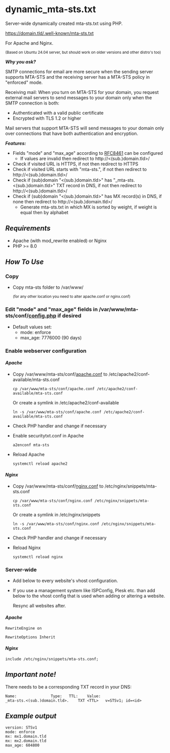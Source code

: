 # dynamic_mta-sts.txt

Server-wide dynamically created mta-sts.txt using PHP.

https://domain.tld/.well-known/mta-sts.txt

For Apache and Nginx.

<sup>(Based on Ubuntu 24.04 server, but should work on older versions and other distro's too)</sup>

***Why you ask?***

SMTP connections for email are more secure when the sending server supports MTA-STS and the receiving server has a MTA-STS policy in "enforced" mode.

Receiving mail: When you turn on MTA-STS for your domain, you request external mail servers to send messages to your domain only when the SMTP connection is both:
- Authenticated with a valid public certificate
- Encrypted with TLS 1.2 or higher

Mail servers that support MTA-STS will send messages to your domain only over connections that have both authentication and encryption.


***Features:***
- Fields "mode" and "max_age" according to [RFC8461](https://www.rfc-editor.org/rfc/rfc8461) can be configured
  - If values are invalid then redirect to http://<(sub.)domain.tld>/
- Check if visited URL is HTTPS, if not then redirect to HTTPS
- Check if visited URL starts with "mta-sts.", if not then redirect to http://<(sub.)domain.tld>/
- Check if (sub)domain "<(sub.)domain.tld>" has "_mta-sts.<(sub.)domain.tld>" TXT record in DNS, if not then redirect to http://<(sub.)domain.tld>/
- Check if (sub)domain "<(sub.)domain.tld>" has MX record(s) in DNS, if none then redirect to http://<(sub.)domain.tld>/
  - Generate mta-sts.txt in which MX is sorted by weight, if weight is equal then by alphabet

## _Requirements_

- Apache (with mod_rewrite enabled) or Nginx
- PHP >= 8.0

## _How To Use_

### Copy

- Copy mta-sts folder to /var/www/

  <sup>(for any other location you need to alter apache.conf or nginx.conf)</sup>

### Edit "mode" and "max_age" fields in /var/www/mta-sts/conf/[config.php](mta-sts/conf/config.php) if desired

- Default values set:
  - mode: enforce
  - max_age: 7776000 (90 days)

### Enable webserver configuration

#### _Apache_

- Copy /var/www/mta-sts/conf/[apache.conf](mta-sts/conf/apache.conf) to /etc/apache2/conf-available/mta-sts.conf
  
  ```cp /var/www/mta-sts/conf/apache.conf /etc/apache2/conf-available/mta-sts.conf```

  Or create a symlink in /etc/apache2/conf-available
  
  ```ln -s /var/www/mta-sts/conf/apache.conf /etc/apache2/conf-available/mta-sts.conf```

- Check PHP handler and change if necessary

- Enable securitytxt.conf in Apache

  ```a2enconf mta-sts```

- Reload Apache

  ```systemctl reload apache2```

#### _Nginx_

- Copy /var/www/mta-sts/conf/[nginx.conf](mta-sts/conf/nginx.conf) to /etc/nginx/snippets/mta-sts.conf
  
  ```cp /var/www/mta-sts/conf/nginx.conf /etc/nginx/snippets/mta-sts.conf```

  Or create a symlink in /etc/nginx/snippets
  
  ```ln -s /var/www/mta-sts/conf/nginx.conf /etc/nginx/snippets/mta-sts.conf```

- Check PHP handler and change if necessary

- Reload Nginx

  ```systemctl reload nginx```

### Server-wide

- Add below to every website's vhost configuration.

- If you use a management system like ISPConfig, Plesk etc. than add below to the vhost config that is used when adding or altering a website.

  Resync all websites after.

#### _Apache_

  ```RewriteEngine on```
  
  ```RewriteOptions Inherit```

#### _Nginx_

  ```include /etc/nginx/snippets/mta-sts.conf;```

## _Important note!_

There needs to be a corresponding TXT record in your DNS:

```
Name:				Type:	TTL:	Value:
_mta-sts.<(sub.)domain.tld>.	TXT	<TTL>	v=STSv1; id=<id>
```

## _Example output_

```
version: STSv1
mode: enforce
mx: mx1.domain.tld
mx: mx2.domain.tld
max_age: 604800
```
